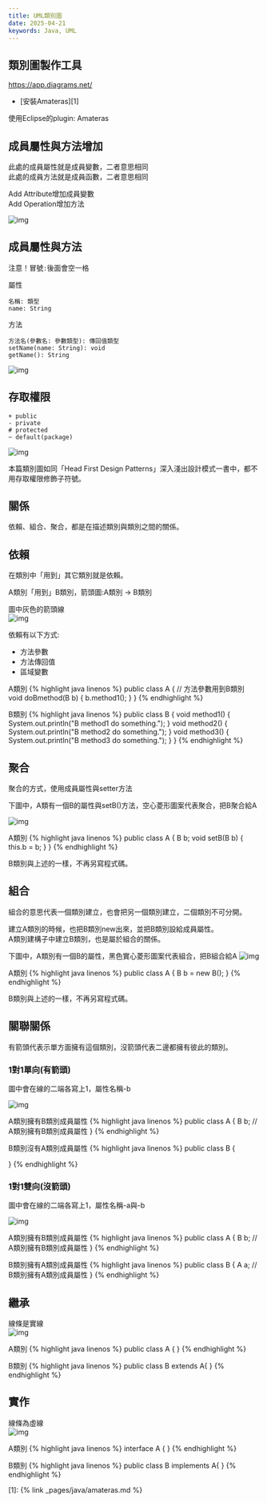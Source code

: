 ```yaml
---
title: UML類別圖
date: 2025-04-21
keywords: Java, UML
---
```

## 類別圖製作工具

<https://app.diagrams.net/>

- [安裝Amateras][1]

使用Eclipse的plugin: Amateras

## 成員屬性與方法增加
此處的成員屬性就是成員變數，二者意思相同  
此處的成員方法就是成員函數，二者意思相同  

Add Attribute增加成員變數  
Add Operation增加方法  

![img]({{site.imgurl}}/java/amateras13.png)

## 成員屬性與方法
注意！冒號`:`後面會空一格

屬性
```
名稱: 類型
name: String 
```

方法
```
方法名(參數名: 參數類型): 傳回值類型
setName(name: String): void
getName(): String
```

![img]({{site.imgurl}}/java/uml1.png)

## 存取權限
```
+ public
- private
# protected
~ default(package)
```

![img]({{site.imgurl}}/java/access_level.png)

本篇類別圖如同「Head First Design Patterns」深入淺出設計模式一書中，都不用存取權限修飾子符號。

## 關係
依賴、組合、聚合，都是在描述類別與類別之間的關係。

## 依賴
在類別中「用到」其它類別就是依賴。

A類別「用到」B類別，箭頭圖:A類別 -> B類別

圖中灰色的箭頭線  
![img]({{site.imgurl}}/java/dependency.png)

依賴有以下方式:
- 方法參數
- 方法傳回值
- 區域變數

A類別
{% highlight java linenos %}
public class A {
  // 方法參數用到B類別
  void doBmethod(B b) {
    b.method1();
  }
}
{% endhighlight %}

B類別
{% highlight java linenos %}
public class B {
  void method1() {
    System.out.println("B method1 do something.");
  }
  void method2() {
    System.out.println("B method2 do something.");
  }
  void method3() {
    System.out.println("B method3 do something.");
  }
}
{% endhighlight %}

## 聚合
聚合的方式，使用成員屬性與setter方法

下圖中，A類有一個B的屬性與setB()方法，空心菱形圖案代表聚合，把B聚合給A

![img]({{site.imgurl}}/java/aggregation.png)

A類別
{% highlight java linenos %}
public class A {
  B b;
  void setB(B b) {
    this.b = b;
  }
}
{% endhighlight %}

B類別與上述的一樣，不再另寫程式碼。

## 組合
組合的意思代表一個類別建立，也會把另一個類別建立，二個類別不可分開。

建立A類別的時候，也把B類別new出來，並把B類別設給成員屬性。  
A類別建構子中建立B類別，也是屬於組合的關係。

下圖中，A類別有一個B的屬性，黑色實心菱形圖案代表組合，把B組合給A
![img]({{site.imgurl}}/java/composite.png)

A類別
{% highlight java linenos %}
public class A {
  B b = new B();
}
{% endhighlight %}

B類別與上述的一樣，不再另寫程式碼。

## 關聯關係
有箭頭代表示單方面擁有這個類別，沒箭頭代表二邊都擁有彼此的類別。

### 1對1單向(有箭頭)

圖中會在線的二端各寫上1，屬性名稱-b

![img]({{site.imgurl}}/java/relation1.png)

A類別擁有B類別成員屬性
{% highlight java linenos %}
public class A {
  B b; // A類別擁有B類別成員屬性
}
{% endhighlight %}

B類別沒有A類別成員屬性
{% highlight java linenos %}
public class B {

}
{% endhighlight %}

### 1對1雙向(沒箭頭)

圖中會在線的二端各寫上1，屬性名稱-a與-b

![img]({{site.imgurl}}/java/relation2.png)

A類別擁有B類別成員屬性
{% highlight java linenos %}
public class A {
  B b; // A類別擁有B類別成員屬性
}
{% endhighlight %}

B類別擁有A類別成員屬性
{% highlight java linenos %}
public class B {
  A a; // B類別擁有A類別成員屬性
}
{% endhighlight %}

## 繼承
線條是實線  
![img]({{site.imgurl}}/java/extends.png)

A類別
{% highlight java linenos %}
public class A {
}
{% endhighlight %}

B類別
{% highlight java linenos %}
public class B extends A{
}
{% endhighlight %}

## 實作
線條為虛線  
![img]({{site.imgurl}}/java/interface_implements.png)

A類別
{% highlight java linenos %}
interface A {
}
{% endhighlight %}

B類別
{% highlight java linenos %}
public class B implements A{
}
{% endhighlight %}

[1]: {% link _pages/java/amateras.md %}